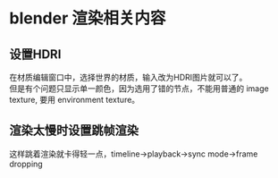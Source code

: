 # blender 渲染相关内容

## 设置HDRI
在材质编辑窗口中，选择世界的材质，输入改为HDRI图片就可以了。  
但是有个问题只显示单一颜色，因为选用了错的节点，不能用普通的 image texture, 要用 environment texture。

## 渲染太慢时设置跳帧渲染
这样跳着渲染就卡得轻一点，timeline->playback->sync mode->frame dropping